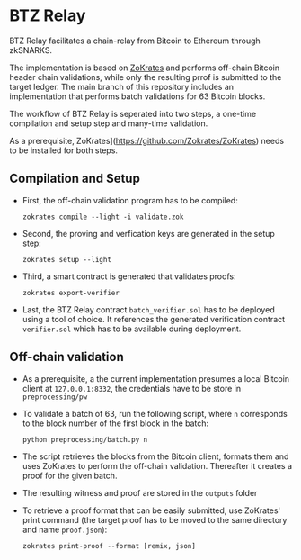 # BTZ Relay

BTZ Relay facilitates a chain-relay from Bitcoin to Ethereum through zkSNARKS.

The implementation is based on [ZoKrates](https://github.com/Zokrates/ZoKrates) and performs off-chain Bitcoin header chain validations, while only the resulting prrof is submitted to the target ledger.
The main branch of this repository includes an implementation that performs batch validations for 63 Bitcoin blocks.

The workflow of BTZ Relay is seperated into two steps, a one-time compilation and setup step and many-time validation.

As a prerequisite, ZoKrates](https://github.com/Zokrates/ZoKrates) needs to be installed for both steps.

## Compilation and Setup

- First, the off-chain validation program has to be compiled:

  `zokrates compile --light -i validate.zok`

- Second, the proving and verfication keys are generated in the setup step:
  
  `zokrates setup --light`
  
- Third, a smart contract is generated that validates proofs:

  `zokrates export-verifier`
  
- Last, the BTZ Relay contract `batch_verifier.sol` has to be deployed using a tool of choice. It references the generated verification contract `verifier.sol` which has to be available during deployment.

## Off-chain validation

- As a prerequisite, a the current implementation presumes a local Bitcoin client at `127.0.0.1:8332`, the credentials have to be store in `preprocessing/pw`

- To validate a batch of 63, run the following script, where `n` corresponds to the block number of the first block in the batch: 

  `python preprocessing/batch.py n`
  
- The script retrieves the blocks from the Bitcoin client, formats them and uses ZoKrates to perform the off-chain validation. Thereafter it creates a proof for the given batch.

- The resulting witness and proof are stored in the `outputs` folder

- To retrieve a proof format that can be easily submitted, use ZoKrates' print command (the target proof has to be moved to the same directory and name `proof.json`):

  `zokrates print-proof --format [remix, json]`

